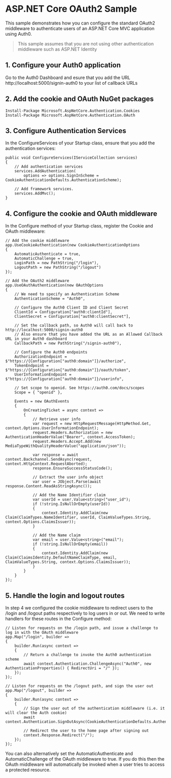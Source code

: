 # ASP.NET Core OAuth2 Sample

This sample demonstrates how you can configure the standard OAuth2 middleware to authenticate users of an ASP.NET Core MVC application using Auth0.

> This sample assumes that you are not using other authentication middleware such as ASP.NET Identity

## 1. Configure your Auth0 application

Go to the Auth0 Dashboard and esure that you add the URL http://localhost:5000/signin-auth0 to your list of callback URLs

## 2. Add the cookie and OAuth NuGet packages

```
Install-Package Microsoft.AspNetCore.Authentication.Cookies
Install-Package Microsoft.AspNetCore.Authentication.OAuth
```

## 3. Configure Authentication Services

In the ConfigureServices of your Startup class, ensure that you add the authentication services:

```
public void ConfigureServices(IServiceCollection services)
{
    // Add authentication services
    services.AddAuthentication(
        options => options.SignInScheme = CookieAuthenticationDefaults.AuthenticationScheme);

    // Add framework services.
    services.AddMvc();
}  
```

## 4. Configure the cookie and OAuth middleware

In the Configure method of your Startup class, register the Cookie and OAuth middleware:

```
// Add the cookie middleware
app.UseCookieAuthentication(new CookieAuthenticationOptions
{
    AutomaticAuthenticate = true,
    AutomaticChallenge = true,
    LoginPath = new PathString("/login"),
    LogoutPath = new PathString("/logout")
});

// Add the OAuth2 middleware
app.UseOAuthAuthentication(new OAuthOptions
{
    // We need to specify an Authentication Scheme
    AuthenticationScheme = "Auth0",

    // Configure the Auth0 Client ID and Client Secret
    ClientId = Configuration["auth0:clientId"],
    ClientSecret = Configuration["auth0:clientSecret"],

    // Set the callback path, so Auth0 will call back to http://localhost:5000/signin-auth0 
    // Also ensure that you have added the URL as an Allowed Callback URL in your Auth0 dashboard 
    CallbackPath = new PathString("/signin-auth0"),

    // Configure the Auth0 endpoints                
    AuthorizationEndpoint = $"https://{Configuration["auth0:domain"]}/authorize",
    TokenEndpoint = $"https://{Configuration["auth0:domain"]}/oauth/token",
    UserInformationEndpoint = $"https://{Configuration["auth0:domain"]}/userinfo",

    // Set scope to openid. See https://auth0.com/docs/scopes
    Scope = { "openid" },
    
    Events = new OAuthEvents
    {
        OnCreatingTicket = async context =>
        {
            // Retrieve user info
            var request = new HttpRequestMessage(HttpMethod.Get, context.Options.UserInformationEndpoint);
            request.Headers.Authorization = new AuthenticationHeaderValue("Bearer", context.AccessToken);
            request.Headers.Accept.Add(new MediaTypeWithQualityHeaderValue("application/json"));

            var response = await context.Backchannel.SendAsync(request, context.HttpContext.RequestAborted);
            response.EnsureSuccessStatusCode();

            // Extract the user info object
            var user = JObject.Parse(await response.Content.ReadAsStringAsync());

            // Add the Name Identifier claim
            var userId = user.Value<string>("user_id");
            if (!string.IsNullOrEmpty(userId))
            {
                context.Identity.AddClaim(new Claim(ClaimTypes.NameIdentifier, userId, ClaimValueTypes.String, context.Options.ClaimsIssuer));
            }

            // Add the Name claim
            var email = user.Value<string>("email");
            if (!string.IsNullOrEmpty(email))
            {
                context.Identity.AddClaim(new Claim(ClaimsIdentity.DefaultNameClaimType, email, ClaimValueTypes.String, context.Options.ClaimsIssuer));
            }
        }
    }
});
```

## 5. Handle the login and logout routes

In step 4 we configured the cookie middleware to redirect users to the /login and /logout paths respectively to log users in or out. We need to write handlers for these routes in the Configure method:

```
// Listen for requests on the /login path, and issue a challenge to log in with the OAuth middleware
app.Map("/login", builder =>
{
    builder.Run(async context =>
    {
        // Return a challenge to invoke the Auth0 authentication scheme
        await context.Authentication.ChallengeAsync("Auth0", new AuthenticationProperties() { RedirectUri = "/" });
    });
});

// Listen for requests on the /logout path, and sign the user out
app.Map("/logout", builder =>
{
    builder.Run(async context =>
    {
        // Sign the user out of the authentication middleware (i.e. it will clear the Auth cookie)
        await context.Authentication.SignOutAsync(CookieAuthenticationDefaults.AuthenticationScheme);

        // Redirect the user to the home page after signing out
        context.Response.Redirect("/");
    });
});
```

You can also alternatively set the AutomaticAuthenticate and AutomaticChallenge of the OAuth middleware to true. If you do this then the OAuth middleware will automatically be invoked when a user tries to access a protected resource.
